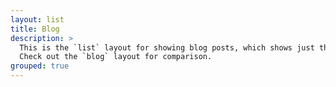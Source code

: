 ```yaml
---
layout: list
title: Blog
description: >
  This is the `list` layout for showing blog posts, which shows just the title and groups them by year of publication.
  Check out the `blog` layout for comparison.
grouped: true
---
```


<!-- 
---
layout: blog
title: Blog
description: >
  The official Hydejack blog. Version updates, example content and how-to guides on how to blog with Jekyll.
# last_modified_at: 2018-08-03
no_link_title: false 
no_excerpt: false 
hide_image: false
--- -->